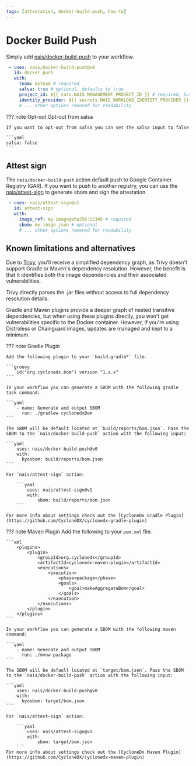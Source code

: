 ```yaml
---
tags: [attestation, docker-build-push, how-to]
---
```


# Docker Build Push

Simply add [nais/docker-build-push](https://github.com/nais/docker-build-push) to your workflow.

```yaml
 - uses: nais/docker-build-push@v0
   id: docker-push
   with:
     team: myteam # required
     salsa: true # optional, defaults to true
     project_id: ${{ vars.NAIS_MANAGEMENT_PROJECT_ID }} # required, but is defined as an organization variable
     identity_provider: ${{ secrets.NAIS_WORKLOAD_IDENTITY_PROVIDER }} # required, but is defined as an organization secret
     # ... other options removed for readability
```

??? note Opt-out
    Opt-out from salsa

    If you want to opt-out from salsa you can set the salsa input to false

    ```yaml
    salsa: false
    ```

## Attest sign

The `nais/docker-build-push` action default push to Google Container Registry (GAR).
If you want to push to another registry, you can use the [nais/attest-sign](https://github.com/nais/attest-sign) to generate sbom and sign the attestation.

```yaml
 - uses: nais/attest-sign@v1
   id: attest-sign
   with:
     image_ref: my-image@sha256:12345 # required
     sbom: my-image.json # optional
     # ... other options removed for readability
```

## Known limitations and alternatives

Due to [Trivy](https://github.com/aquasecurity/trivy-action), you'll receive a simplified dependency graph, as Trivy 
doesn't support Gradle or Maven's dependency resolution. However, the benefit is that it identifies both the image dependencies 
and their associated vulnerabilities.

Trivy directly parses the .jar files without access to full dependency resolution details.

Gradle and Maven plugins provide a deeper graph of nested transitive dependencies, 
but when using these plugins directly, you won't get vulnerabilities specific to the Docker container. 
However, if you're using Distroless or Chainguard images, updates are managed and kept to a minimum.

??? note Gradle Plugin

    Add the following plugin to your `build.gradle*` file.

    ```groovy
        id("org.cyclonedx.bom") version "1.x.x"
    ```

    In your workflow you can generate a SBOM with the following gradle task command:

    ```yaml
        - name: Generate and output SBOM
          run: ./gradlew cyclonedxBom
    ```

    The SBOM will be default located at `build/reports/bom.json`. Pass the SBOM to the `nais/docker-build-push` action with the following input:

    ```yaml
        uses: nais/docker-build-push@v0
        with:
          byosbom: build/reports/bom.json
    ```

    For `nais/attest-sign` action:
    
        ```yaml
            uses: nais/attest-sign@v1
            with:
                sbom: build/reports/bom.json
        ```
  
    For more info about settings check out the [CycloneDx Gradle Plugin](https://github.com/CycloneDX/cyclonedx-gradle-plugin)

??? note Maven Plugin
    Add the following to your `pom.xml` file.

    ```xml
        <plugins>
            <plugin>
                <groupId>org.cyclonedx</groupId>
                <artifactId>cyclonedx-maven-plugin</artifactId>
                <executions>
                    <execution>
                        <phase>package</phase>
                        <goals>
                            <goal>makeAggregateBom</goal>
                        </goals>
                    </execution>
                </executions>
            </plugin>
        </plugins>
    ```

    In your workflow you can generate a SBOM with the following maven command:

    ```yaml
        - name: Generate and output SBOM
          run: ./mvnw package
    ```

    The SBOM will be default located at `target/bom.json`. Pass the SBOM to the `nais/docker-build-push` action with the following input:

    ```yaml
        uses: nais/docker-build-push@v0
        with:
          byosbom: target/bom.json
    ```

    For `nais/attest-sign` action:
    
        ```yaml
            uses: nais/attest-sign@v1
            with:
                sbom: target/bom.json
        ```
    For more info about settings check out the [CycloneDx Maven Plugin](https://github.com/CycloneDX/cyclonedx-maven-plugin)